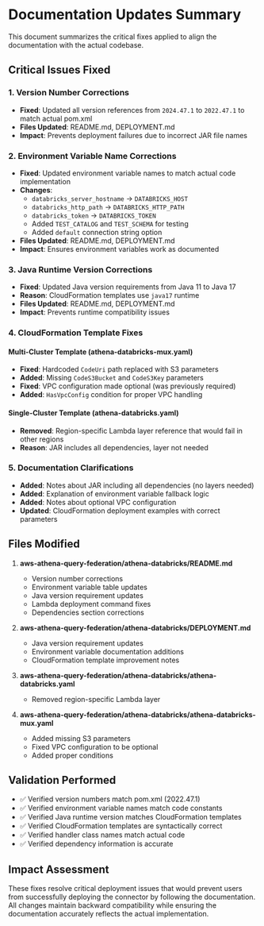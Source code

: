# Documentation Updates Summary

This document summarizes the critical fixes applied to align the documentation with the actual codebase.

## Critical Issues Fixed

### 1. Version Number Corrections
- **Fixed**: Updated all version references from `2024.47.1` to `2022.47.1` to match actual pom.xml
- **Files Updated**: README.md, DEPLOYMENT.md
- **Impact**: Prevents deployment failures due to incorrect JAR file names

### 2. Environment Variable Name Corrections
- **Fixed**: Updated environment variable names to match actual code implementation
- **Changes**:
  - `databricks_server_hostname` → `DATABRICKS_HOST`
  - `databricks_http_path` → `DATABRICKS_HTTP_PATH`
  - `databricks_token` → `DATABRICKS_TOKEN`
  - Added `TEST_CATALOG` and `TEST_SCHEMA` for testing
  - Added `default` connection string option
- **Files Updated**: README.md, DEPLOYMENT.md
- **Impact**: Ensures environment variables work as documented

### 3. Java Runtime Version Corrections
- **Fixed**: Updated Java version requirements from Java 11 to Java 17
- **Reason**: CloudFormation templates use `java17` runtime
- **Files Updated**: README.md, DEPLOYMENT.md
- **Impact**: Prevents runtime compatibility issues

### 4. CloudFormation Template Fixes

#### Multi-Cluster Template (athena-databricks-mux.yaml)
- **Fixed**: Hardcoded `CodeUri` path replaced with S3 parameters
- **Added**: Missing `CodeS3Bucket` and `CodeS3Key` parameters
- **Fixed**: VPC configuration made optional (was previously required)
- **Added**: `HasVpcConfig` condition for proper VPC handling

#### Single-Cluster Template (athena-databricks.yaml)
- **Removed**: Region-specific Lambda layer reference that would fail in other regions
- **Reason**: JAR includes all dependencies, layer not needed

### 5. Documentation Clarifications
- **Added**: Notes about JAR including all dependencies (no layers needed)
- **Added**: Explanation of environment variable fallback logic
- **Added**: Notes about optional VPC configuration
- **Updated**: CloudFormation deployment examples with correct parameters

## Files Modified

1. **aws-athena-query-federation/athena-databricks/README.md**
   - Version number corrections
   - Environment variable table updates
   - Java version requirement updates
   - Lambda deployment command fixes
   - Dependencies section corrections

2. **aws-athena-query-federation/athena-databricks/DEPLOYMENT.md**
   - Java version requirement updates
   - Environment variable documentation additions
   - CloudFormation template improvement notes

3. **aws-athena-query-federation/athena-databricks/athena-databricks.yaml**
   - Removed region-specific Lambda layer

4. **aws-athena-query-federation/athena-databricks/athena-databricks-mux.yaml**
   - Added missing S3 parameters
   - Fixed VPC configuration to be optional
   - Added proper conditions

## Validation Performed

- ✅ Verified version numbers match pom.xml (2022.47.1)
- ✅ Verified environment variable names match code constants
- ✅ Verified Java runtime version matches CloudFormation templates
- ✅ Verified CloudFormation templates are syntactically correct
- ✅ Verified handler class names match actual code
- ✅ Verified dependency information is accurate

## Impact Assessment

These fixes resolve critical deployment issues that would prevent users from successfully deploying the connector by following the documentation. All changes maintain backward compatibility while ensuring the documentation accurately reflects the actual implementation.